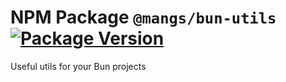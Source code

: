# NPM Package `@mangs/bun-utils` [![Package Version](https://img.shields.io/npm/v/@mangs/bun-utils)](https://www.npmjs.com/package/@mangs/bun-utils)

Useful utils for your Bun projects
